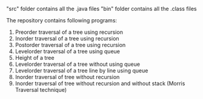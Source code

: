 "src" folder contains all the .java files 
"bin" folder contains all the .class files

The repository contains following programs:

1. Preorder traversal of a tree using recursion
2. Inorder traversal of a tree using recursion
3. Postorder traversal of a tree using recursion
4. Levelorder traversal of a tree using queue
5. Height of a tree
6. Levelorder traversal of a tree without using queue
7. Levelorder traversal of a tree line by line using queue
8. Inorder traversal of tree without recursion
9. Inorder traversal of tree without recursion and without stack (Morris Traversal technique)
